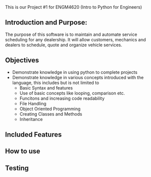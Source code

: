 This is our Project #1 for ENGM4620 (Intro to Python for Engineers)

## Introduction and Purpose: 
The purpose of this software is to maintain and automate service scheduling for any dealership. 
It will allow customers, mechanics and dealers to schedule, quote and organize vehicle services.

## Objectives
- Demonstrate knowledge in using python to complete projects
- Demonstrate knowledge in various concepts introduced with the language, this includes but is not limited to
  - Basic Syntax and features
  - Use of basic concepts like looping, comparison etc.
  - Funcitons and increasing code readability
  - File Handling
  - Object Oriented Programming
  - Creating Classes and Methods
  - Inheritance

## Included Features 

## How to use

## Testing
